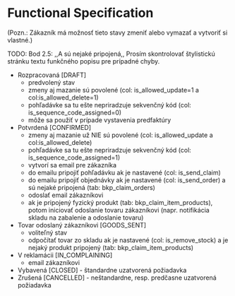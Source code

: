 # Functional Specification

(Pozn.: Zákazník má možnosť tieto stavy zmeniť alebo vymazať a vytvoriť si vlastné.)

TODO: Bod 2.5: ,,A sú nejaké pripojená,, Prosím skontrolovať štylistickú stránku textu funkčného popisu pre prípadné chyby.

* Rozpracovaná [DRAFT]
	* predvolený stav
	* zmeny aj mazanie sú povolené (col: is_allowed_update=1 a col:is_allowed_delete=1)
	* pohľadávke sa tu ešte nepriradzuje sekvenčný kód (col: is_sequence_code_assigned=0)
	* môže sa použiť v prípade vystavenia predfaktúry
* Potvrdená [CONFIRMED]
	* zmeny aj mazanie už NIE sú povolené (col: is_allowed_update a col:is_allowed_delete)
	* pohľadávke sa tu ešte nepriradzuje sekvenčný kód (col: is_sequence_code_assigned=1)
	* vytvorí sa email pre zákazníka
	* do emailu pripojiť pohľadávku ak je nastavené (col: is_send_claim)
	* do emailu pripojiť objednávky ak je nastavené (col: is_send_order) a sú nejaké pripojená  (tab: bkp_claim_orders)
	* odoslať email zákazníkovi
	* ak je pripojený fyzický produkt  (tab: bkp_claim_item_products), potom iniciovať odoslanie tovaru zákazníkovi (napr. notifikácia skladu na zabalenie a odoslanie tovaru)
* Tovar odoslaný zákazníkovi [GOODS_SENT]
	* voliteľný stav
	* odpočítať tovar zo skladu ak je nastavené (col: is_remove_stock) a je nejaký produkt pripojený  (tab: bkp_claim_item_products)
* V reklamácii [IN_COMPLAINING]
	* email zákazníkovi
* Vybavená [CLOSED] - štandardne uzatvorená požiadavka
* Zrušená [CANCELLED] - neštandardne, resp. predčasne uzatvorená požiadavka
